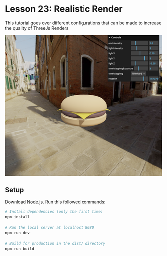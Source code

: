 # Lesson 23: Realistic Render
This tutorial goes over different configurations that can be made to increase the quality of ThreeJs Renders

![Hamburger render with ThreeJs render configurations.](/23-realistic-render/readme-assets/realist-burger.png)

## Setup
Download [Node.js](https://nodejs.org/en/download/).
Run this followed commands:

``` bash
# Install dependencies (only the first time)
npm install

# Run the local server at localhost:8080
npm run dev

# Build for production in the dist/ directory
npm run build
```
